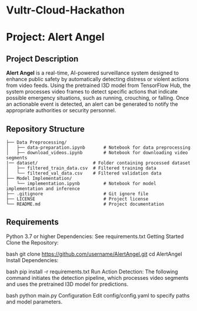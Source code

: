 # Vultr-Cloud-Hackathon
# Project: Alert Angel


## Project Description

**Alert Angel** is a real-time, AI-powered surveillance system designed to enhance public safety by automatically detecting distress or violent actions from video feeds. Using the pretrained I3D model from TensorFlow Hub, the system processes video frames to detect specific actions that indicate possible emergency situations, such as running, crouching, or falling. Once an actionable event is detected, an alert can be generated to notify the appropriate authorities or security personnel.

## Repository Structure

```plaintext
├── Data Preprocessing/
│   ├── data-preparation.ipynb       # Notebook for data preprocessing
│   ├── download_videos.ipynb        # Notebook for downloading video segments
|── dataset/                     # Folder containing processed dataset
│   ├── filtered_train_data.csv  # Filtered training data
│   └── filtered_val_data.csv    # Filtered validation data
├── Model Implementation/
│   └── implementation.ipynb         # Notebook for model implementation and inference
├── .gitignore                       # Git ignore file
├── LICENSE                          # Project license
└── README.md                        # Project documentation

```

## Requirements
Python 3.7 or higher
Dependencies: See requirements.txt
Getting Started
Clone the Repository:

bash
git clone https://github.com/username/AlertAngel.git
cd AlertAngel
Install Dependencies:

bash
pip install -r requirements.txt
Run Action Detection: The following command initiates the detection pipeline, which processes video segments and uses the pretrained I3D model for predictions.

bash
python main.py
Configuration
Edit config/config.yaml to specify paths and model parameters.
